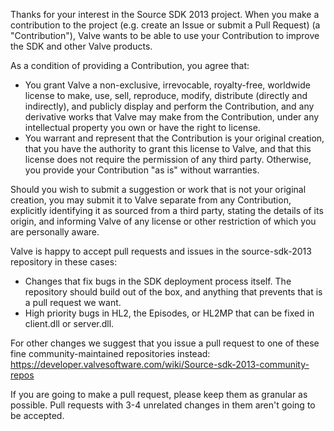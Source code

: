 Thanks for your interest in the Source SDK 2013 project.  When you make a
contribution to the project (e.g. create an Issue or submit a Pull Request)
(a "Contribution"), Valve wants to be able to use your Contribution to improve
the SDK and other Valve products. 

As a condition of providing a Contribution, you agree that: 
- You grant Valve a non-exclusive, irrevocable, royalty-free, worldwide license
to make, use, sell, reproduce, modify, distribute (directly and indirectly),
and publicly display and perform the Contribution, and any derivative works
that Valve may make from the Contribution, under any intellectual property you
own or have the right to license. 
- You warrant and represent that the Contribution is your original creation,
that you have the authority to grant this license to Valve, and that this
license does not require the permission of any third party.  Otherwise, you
provide your Contribution "as is" without warranties.  

Should you wish to submit a suggestion or work that is not your original
creation, you may submit it to Valve separate from any Contribution,
explicitly identifying it as sourced from a third party, stating the details
of its origin, and informing Valve of any license or other restriction of
which you are personally aware. 


Valve is happy to accept pull requests and issues in the source-sdk-2013
repository in these cases:
 * Changes that fix bugs in the SDK deployment process itself. The repository
   should build out of the box, and anything that prevents that is a pull
   request we want.
 * High priority bugs in HL2, the Episodes, or HL2MP that can be fixed in
   client.dll or server.dll.

For other changes we suggest that you issue a pull request to one of these
fine community-maintained repositories instead: 
  https://developer.valvesoftware.com/wiki/Source-sdk-2013-community-repos

If you are going to make a pull request, please keep them as granular as
possible. Pull requests with 3-4 unrelated changes in them aren't going to
be accepted.

